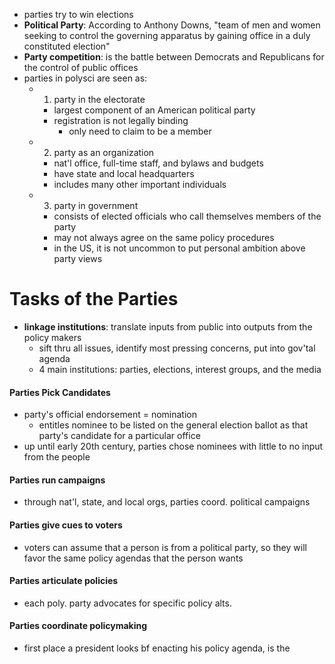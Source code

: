 - parties try to win elections
- **Political Party**: According to Anthony Downs, "team of men and women seeking to control the governing apparatus by gaining office in a duly constituted election"
- **Party competition**: is the battle between Democrats and Republicans for the control of public offices
- parties in polysci are seen as: 
	- 1) party in the electorate
		- largest component of an American political party
		- registration is not legally binding
			- only need to claim to be a member
	- 2) party as an organization
		- nat'l office, full-time staff, and bylaws and budgets
		- have state and local headquarters
		- includes many other important individuals
	- 3) party in government
		- consists of elected officials who call themselves members of the party
		- may not always agree on the same policy procedures
		- in the US, it is not uncommon to put personal ambition above party views

# Tasks of the Parties
- **linkage institutions**: translate inputs from public into outputs from the policy makers
	- sift thru all issues, identify most pressing concerns, put into gov'tal agenda
	- 4 main institutions: parties, elections, interest groups, and the media

#### Parties Pick Candidates
- party's official endorsement = nomination
	- entitles nominee to be listed on the general election ballot as that party's candidate for a particular office
- up until early 20th century, parties chose nominees with little to no input from the people

#### Parties run campaigns
- through nat'l, state, and local orgs, parties coord. political campaigns

#### Parties give cues to voters
- voters can assume that a person is from a political party, so they will favor the same policy agendas that the person wants

#### Parties articulate policies
- each poly. party advocates for specific policy alts.

#### Parties coordinate policymaking
- first place a president looks bf enacting his policy agenda, is the 
